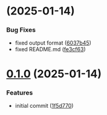 # [](https://github.com/ykawataki/c2c/compare/v1.0.2...v) (2025-01-14)


### Bug Fixes

* fixed output format ([6037b45](https://github.com/ykawataki/c2c/commit/6037b4523d54849ee099af51d88cd3403582be07))
* fixed README.md ([fe3cf63](https://github.com/ykawataki/c2c/commit/fe3cf6364926d1760115dbf54cbb34c33e737cb6))



# [0.1.0](https://github.com/ykawataki/c2c/compare/1f5d770f3fac625fb501a5ab41df2c0c223bf21c...v0.1.0) (2025-01-14)


### Features

* initial commit ([1f5d770](https://github.com/ykawataki/c2c/commit/1f5d770f3fac625fb501a5ab41df2c0c223bf21c))



